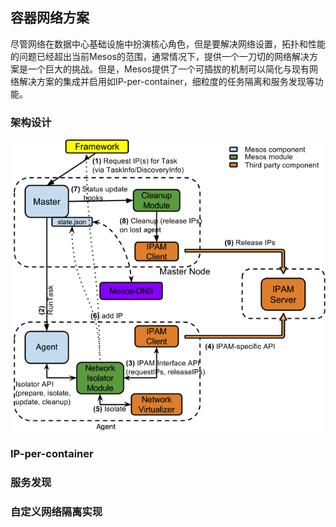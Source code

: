 ## 容器网络方案

尽管网络在数据中心基础设施中扮演核心角色，但是要解决网络设置，拓扑和性能的问题已经超出当前Mesos的范围，通常情况下，提供一个一刀切的网络解决方案是一个巨大的挑战。但是，Mesos提供了一个可插拔的机制可以简化与现有网络解决方案的集成并启用如IP-per-container，细粒度的任务隔离和服务发现等功能。


### 架构设计

![](/assets/mesos-networking-architecture.png)


### IP-per-container


### 服务发现


### 自定义网络隔离实现